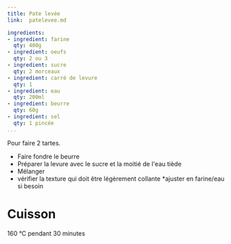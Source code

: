 ```yaml
---
title: Pate levée
link:  patelevee.md

ingredients:
- ingredient: farine
  qty: 400g
- ingredient: oeufs
  qty: 2 ou 3
- ingredient: sucre 
  qty: 2 morceaux
- ingredient: carré de levure
  qty: 1
- ingredient: eau
  qty: 200ml
- ingredient: beurre
  qty: 60g
- ingredient: sel
  qty: 1 pincée
...
```

Pour faire 2 tartes.

* Faire fondre le beurre
* Préparer la levure avec le sucre et la moitié de l'eau tiède
* Mélanger
* vérifier la texture qui doit être légèrement collante
*ajuster en farine/eau si besoin
# Cuisson
160 °C pendant 30 minutes 




